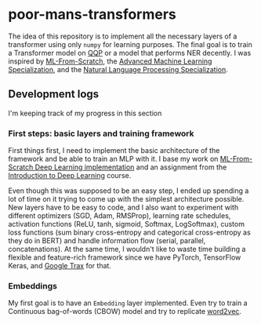 # poor-mans-transformers

The idea of this repository is to implement all the necessary layers of a transformer using only `numpy` for learning
purposes. The final goal is to train a Transformer model on [QQP](https://www.kaggle.com/c/quora-question-pairs) or a
model that performs NER decently. I was inspired by
[ML-From-Scratch](https://github.com/eriklindernoren/ML-From-Scratch),
the [Advanced Machine Learning Specialization](https://www.coursera.org/specializations/aml), and
the [Natural Language Processing Specialization](https://www.coursera.org/specializations/natural-language-processing).

## Development logs

I'm keeping track of my progress in this section

### First steps: basic layers and training framework

First things first, I need to implement the basic architecture of the framework and be able to train an MLP with it. I
base my work
on [ML-From-Scratch Deep Learning implementation](https://github.com/eriklindernoren/ML-From-Scratch#deep-learning)
and an assignment from the [Introduction to Deep Learning](https://www.coursera.org/learn/intro-to-deep-learning)
course.

Even though this was supposed to be an easy step, I ended up spending a lot of time on it trying to come up with the
simplest architecture possible. New layers have to be easy to code, and I also want to experiment with different
optimizers (SGD, Adam, RMSProp), learning rate schedules, activation functions (ReLU, tanh, sigmoid, Softmax,
LogSoftmax), custom loss functions (sum binary cross-entropy and categorical cross-entropy as they do in BERT) and
handle information flow (serial, parallel, concatenations). At the same time, I wouldn't like to waste time building a
flexible and feature-rich framework since we have PyTorch, TensorFlow Keras,
and [Google Trax](https://github.com/google/trax) for that.

### Embeddings

My first goal is to have an `Embedding` layer implemented. Even try to train a Continuous bag-of-words (CBOW) model and
try to replicate [word2vec]().